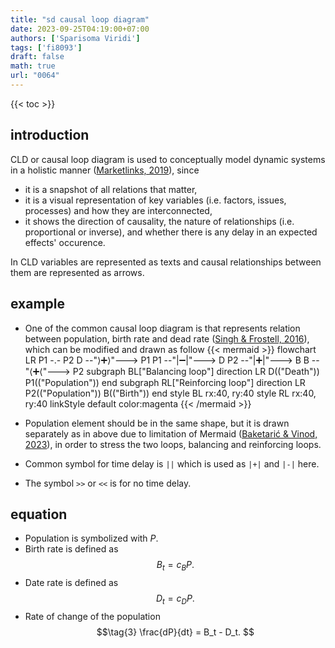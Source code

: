 ```yaml
---
title: "sd causal loop diagram"
date: 2023-09-25T04:19:00+07:00
authors: ['Sparisoma Viridi']
tags: ['fi8093']
draft: false
math: true
url: "0064"
---
```

{{< toc >}}


## introduction
CLD or causal loop diagram is used to conceptually model dynamic systems in a holistic manner ([Marketlinks, 2019](https://www.marketlinks.org/resources/what-causal-loop-diagram-and-what-it-good)), since
+ it is a snapshot of all relations that matter,
+ it is a visual representation of key variables (i.e. factors, issues, processes) and how they are interconnected,
+ it shows the direction of causality, the nature of relationships (i.e. proportional or inverse), and whether there is any delay in an expected effects' occurence.

In CLD variables are represented as texts and causal relationships between them are represented as arrows.


## example
+ One of the common causal loop diagram is that represents relation between population, birth rate and dead rate ([Singh & Frostell, 2016](https://www.researchgate.net/publication/303943753_Beyond_Waste_Management)), which can be modified and drawn as follow
{{< mermaid >}}
flowchart LR
  P1 -.- P2
  D --"&rang;&#x2795;&rang;"---> P1
  P1 --"|&#x2796;|"---> D
  P2 --"|&#x2795;|"---> B
  B --"&lang;&#x2795;&lang;"---> P2
  subgraph BL["Balancing loop"]
    direction LR
    D(("Death"))
    P1(("Population"))
  end
  subgraph RL["Reinforcing loop"]
    direction LR
    P2(("Population"))
    B(("Birth"))
  end
  style BL rx:40, ry:40
  style RL rx:40, ry:40
  linkStyle default color:magenta
{{< /mermaid >}}

+ Population element should be in the same shape, but it is drawn separately as in above due to limitation of Mermaid ([Baketarić & Vinod, 2023](https://github.com/orgs/mermaid-js/discussions/4308#discussion-5100526)), in order to stress the two loops, balancing and reinforcing loops.
+ Common symbol for time delay is `||` which is used as `|+|` and `|-|` here.
+ The symbol `>>` or `<<` is for no time delay.


## equation
+ Population is symbolized with $P$.
+ Birth rate is defined as
$$\tag{1}
B_t = c_B P.
$$
+ Date rate is defined as
$$\tag{2}
D_t = c_D P.
$$
+ Rate of change of the population
$$\tag{3}
\frac{dP}{dt} = B_t - D_t.
$$
